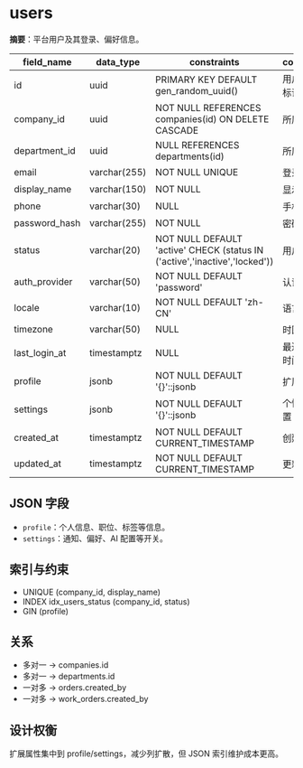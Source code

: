 # users

**摘要**：平台用户及其登录、偏好信息。

| field_name | data_type | constraints | comment |
| --- | --- | --- | --- |
| id | uuid | PRIMARY KEY DEFAULT gen_random_uuid() | 用户唯一标识 |
| company_id | uuid | NOT NULL REFERENCES companies(id) ON DELETE CASCADE | 所属公司 |
| department_id | uuid | NULL REFERENCES departments(id) | 所属部门 |
| email | varchar(255) | NOT NULL UNIQUE | 登录邮箱 |
| display_name | varchar(150) | NOT NULL | 显示名称 |
| phone | varchar(30) | NULL | 手机号 |
| password_hash | varchar(255) | NOT NULL | 密码哈希 |
| status | varchar(20) | NOT NULL DEFAULT 'active' CHECK (status IN ('active','inactive','locked')) | 用户状态 |
| auth_provider | varchar(50) | NOT NULL DEFAULT 'password' | 认证来源 |
| locale | varchar(10) | NOT NULL DEFAULT 'zh-CN' | 语言偏好 |
| timezone | varchar(50) | NULL | 时区 |
| last_login_at | timestamptz | NULL | 最近登录时间 |
| profile | jsonb | NOT NULL DEFAULT '{}'::jsonb | 扩展档案 |
| settings | jsonb | NOT NULL DEFAULT '{}'::jsonb | 个性化设置 |
| created_at | timestamptz | NOT NULL DEFAULT CURRENT_TIMESTAMP | 创建时间 |
| updated_at | timestamptz | NOT NULL DEFAULT CURRENT_TIMESTAMP | 更新时间 |

## JSON 字段
- `profile`：个人信息、职位、标签等信息。
- `settings`：通知、偏好、AI 配置等开关。

## 索引与约束
- UNIQUE (company_id, display_name)
- INDEX idx_users_status (company_id, status)
- GIN (profile)

## 关系
- 多对一 -> companies.id
- 多对一 -> departments.id
- 一对多 -> orders.created_by
- 一对多 -> work_orders.created_by

## 设计权衡
扩展属性集中到 profile/settings，减少列扩散，但 JSON 索引维护成本更高。
